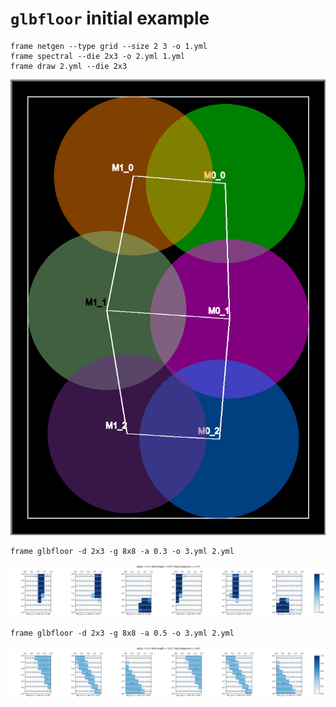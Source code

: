 # `glbfloor` initial example 

```
frame netgen --type grid --size 2 3 -o 1.yml
frame spectral --die 2x3 -o 2.yml 1.yml
frame draw 2.yml --die 2x3
```

![spectral](2.gif)

```
frame glbfloor -d 2x3 -g 8x8 -a 0.3 -o 3.yml 2.yml
```

![glbfloor-0.3](3-0.3.png)

```
frame glbfloor -d 2x3 -g 8x8 -a 0.5 -o 3.yml 2.yml
```

![glbfloor-0.5](3-0.5.png)
